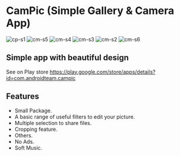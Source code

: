# CamPic (Simple Gallery & Camera App)

![cp-s1](https://user-images.githubusercontent.com/36023775/54286595-22bc8000-45ca-11e9-890c-f7c406791285.png)
![cm-s5](https://user-images.githubusercontent.com/36023775/54286591-2223e980-45ca-11e9-951f-774d7d7b1f31.png)
![cm-s4](https://user-images.githubusercontent.com/36023775/54286592-2223e980-45ca-11e9-9a82-fcb67c5a0c73.png)
![cm-s3](https://user-images.githubusercontent.com/36023775/54286593-2223e980-45ca-11e9-925a-d35edd347d5f.png)
![cm-s2](https://user-images.githubusercontent.com/36023775/54286594-22bc8000-45ca-11e9-9c41-6918ddc6550e.png)
![cm-s6](https://user-images.githubusercontent.com/36023775/54286589-218b5300-45ca-11e9-9c5d-46582180c618.png)

## Simple app with beautiful design
See on Play store https://play.google.com/store/apps/details?id=com.androidteam.campic

## Features
* Small Package.
* A basic range of useful filters to edit your picture.
* Multiple selection to share files.
* Cropping feature.
* Others.
* No Ads.
* Soft Music. 
